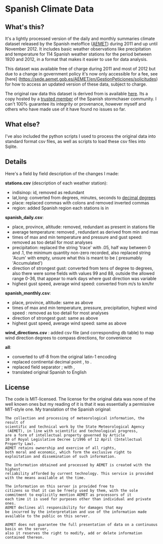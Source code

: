 Spanish Climate Data
====================


What's this?
------------

It's a lightly processed version of the daily and monthly summaries climate dataset released by the Spanish metoffice ([AEMET](http://www.aemet.es))
during 2011 and up until November 2012. It includes basic weather observations like precipitation and temperature for 114 Spanish weather stations for
the period between 1920 and 2012, in a format that makes it easier to use for data analysis.

This dataset was available free of charge during 2011 and most of 2012 but due to a change in government policy it's now only accessible for a fee, see [here]
(https://sede.aemet.gob.es/AEMET/en/GestionPeticiones/solicitudes) for how to access an updated version of these data, subject to charge.

The original raw data this dataset is derived from is available [here](http://usuarios.meteored.com/fotosusuarios/vigorro/series.zip).
Its a copy hosted by a [trusted member](http://foro.tiempo.com/las-series-climatologicas-de-aemet-en-un-click-hasta-septiembre-de-2012-t139231.0.html)
 of the Spanish stormchaser community. I can't 100% guarantee its integrity or provenance, however myself and others who have made use of it have found no issues so far.


What else?
----------

I've also included the python scripts I used to process the original data into standard format csv files, as well as scripts to load these csv files into
Sqlite.


Details
----------

Here's a field by field description of the changes I made:

**stations.csv** (description of each weather station):

* indisinop:	id, removed as redundant
* lat,long:	converted from degrees, minutes, seconds to [decimal degrees](http://en.wikipedia.org/wiki/Decimal_degrees)
* place:		replaced commas with colons and removed inverted commas
* region:		added Spanish region each stations is in


**spanish_daily.csv**:

* place, province, altitude:	removed, redundant as present in stations file
* average temperature:	removed , redundant as derived from min and max
* times of max and min temperature and pressure and gust speed: removed as too detail for most analyses
* precipitation: replaced the string 'trace' with .05, half way between 0 and .1, the minimum quantity non-zero recorded, also replaced string 'Acum' with empty, unsure what this is meant to be ( presumably 'Accumulated')
* direction of strongest gust: converted from tens of degree to degrees, also there were some fields with values 99 and 88, outside the allowed range 0-36, that appear to mark days where gust direction was variable
* highest gust speed, average wind speed: converted from m/s to km/hr


**spanish_monthly.csv**:

* place, province, altitude:	same as above
* times of max and min temperature, pressure, precipitation, highest wind speed : removed as too detail for most analyses
* direction of strongest gust: same as above
* highest gust speed, average wind speed: same as above


**wind_directions.csv** : added csv file (and corresponding db table) to map wind direction degrees to compass directions, for convenience


**all**:

* converted to utf-8 from the original latin-1 encoding
* replaced continental decimal point , to .
* replaced field separator ; with ,
* translated original Spanish to English



License
-------

The code is MIT-licensed. The license for the original data was none of the well known ones but my reading of it is that it was essentially a
permissive MIT-style one. My translation of the Spanish original:



```
The collection and processing of meteorological information, the result of
scientific and technical work by the State Meteorological Agency
 (AEMET), in line with scientific and technological progress,
are a form of intellectual property governed by Article
10 of Royal Legislative Decree 1/1996 of 12 April (Intellectual Property Law).
AEMET retains ownership and exercise of all rights,
both moral and economic, which form the exclusive right to
exploitation and dissemination of such information.

The information obtained and processed by AEMET is created with the highest
reliability afforded by current technology. This service is provided
with the means available at the time.

The information on this server is provided free to
citizens so that it can be freely used by them, with the sole
commitment to explicitly mention AEMET as processors of it
each time it is used for purposes other than individual and private ones.
AEMET declines all responsibility for damages that may
be incurred by the interpretation and use of the information made
available to the public on this server.

AEMET does not guarantee the full presentation of data on a continuous basis on the server,
also it reserves the right to modify, add or delete information contained thereon.
```











